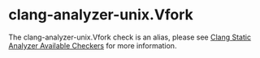 clang-analyzer-unix.Vfork
=========================

The clang-analyzer-unix.Vfork check is an alias, please see [Clang
Static Analyzer Available
Checkers](https://clang.llvm.org/docs/analyzer/checkers.html#unix-vfork)
for more information.
